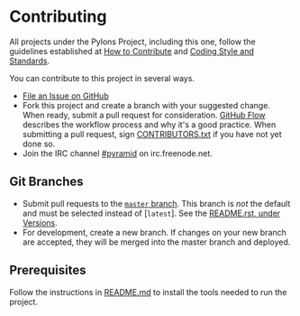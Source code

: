 # Contributing

All projects under the Pylons Project, including this one, follow the guidelines established at [How to Contribute](https://pylonsproject.org/community-how-to-contribute.html) and [Coding Style and Standards](https://pylonsproject.org/community-coding-style-standards.html).

You can contribute to this project in several ways.

- [File an Issue on GitHub](https://github.com/Pylons/pyramid-cookiecutter-alchemy/issues)
- Fork this project and create a branch with your suggested change. When ready, submit a pull request for consideration. [GitHub Flow](https://guides.github.com/introduction/flow/index.html) describes the workflow process and why it's a good practice. When submitting a pull request, sign [CONTRIBUTORS.txt](https://github.com/Pylons/pyramid-cookiecutter-alchemy/blob/master/CONTRIBUTORS.txt) if you have not yet done so.
- Join the IRC channel [#pyramid](https://webchat.freenode.net/?channels=pyramid) on irc.freenode.net.

## Git Branches

- Submit pull requests to the [`master` branch](https://github.com/Pylons/pyramid-cookiecutter-alchemy/tree/master).  This branch is *not* the default and must be selected instead of [`latest`].  See the [README.rst, under Versions](https://github.com/Pylons/pyramid-cookiecutter-alchemy#versions).
- For development, create a new branch. If changes on your new branch are accepted, they will be merged into the master branch and deployed.

## Prerequisites

Follow the instructions in [README.md](https://github.com/Pylons/pyramid-cookiecutter-alchemy) to install the tools needed to run the project.
